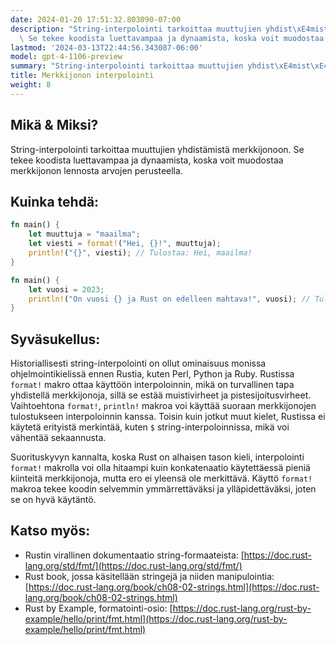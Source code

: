 ```yaml
---
date: 2024-01-20 17:51:32.803090-07:00
description: "String-interpolointi tarkoittaa muuttujien yhdist\xE4mist\xE4 merkkijonoon.\
  \ Se tekee koodista luettavampaa ja dynaamista, koska voit muodostaa merkkijonon\u2026"
lastmod: '2024-03-13T22:44:56.343087-06:00'
model: gpt-4-1106-preview
summary: "String-interpolointi tarkoittaa muuttujien yhdist\xE4mist\xE4 merkkijonoon."
title: Merkkijonon interpolointi
weight: 8
---
```


## Mikä & Miksi?
String-interpolointi tarkoittaa muuttujien yhdistämistä merkkijonoon. Se tekee koodista luettavampaa ja dynaamista, koska voit muodostaa merkkijonon lennosta arvojen perusteella.

## Kuinka tehdä:
```Rust
fn main() {
    let muuttuja = "maailma";
    let viesti = format!("Hei, {}!", muuttuja);
    println!("{}", viesti); // Tulostaa: Hei, maailma!
}
```

```Rust
fn main() {
    let vuosi = 2023;
    println!("On vuosi {} ja Rust on edelleen mahtava!", vuosi); // Tulostaa: On vuosi 2023 ja Rust on edelleen mahtava!
}
```

## Syväsukellus:
Historiallisesti string-interpolointi on ollut ominaisuus monissa ohjelmointikielissä ennen Rustia, kuten Perl, Python ja Ruby. Rustissa `format!` makro ottaa käyttöön interpoloinnin, mikä on turvallinen tapa yhdistellä merkkijonoja, sillä se estää muistivirheet ja pistesijoitusvirheet. Vaihtoehtona `format!`, `println!` makroa voi käyttää suoraan merkkijonojen tulostukseen interpoloinnin kanssa. Toisin kuin jotkut muut kielet, Rustissa ei käytetä erityistä merkintää, kuten `$` string-interpoloinnissa, mikä voi vähentää sekaannusta.

Suorituskyvyn kannalta, koska Rust on alhaisen tason kieli, interpolointi `format!` makrolla voi olla hitaampi kuin konkatenaatio käytettäessä pieniä kiinteitä merkkijonoja, mutta ero ei yleensä ole merkittävä. Käyttö `format!` makroa tekee koodin selvemmin ymmärrettäväksi ja ylläpidettäväksi, joten se on hyvä käytäntö.

## Katso myös:
- Rustin virallinen dokumentaatio string-formaateista: [https://doc.rust-lang.org/std/fmt/](https://doc.rust-lang.org/std/fmt/)
- Rust book, jossa käsitellään stringejä ja niiden manipulointia: [https://doc.rust-lang.org/book/ch08-02-strings.html](https://doc.rust-lang.org/book/ch08-02-strings.html)
- Rust by Example, formatointi-osio: [https://doc.rust-lang.org/rust-by-example/hello/print/fmt.html](https://doc.rust-lang.org/rust-by-example/hello/print/fmt.html)

